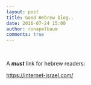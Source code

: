 ```yaml
---
layout: post
title: Good Hebrew blog..
date: 2016-07-24 15:00
author: ronapelbaum
comments: true
---
```

&nbsp;

A <strong><em>must</em></strong> link for hebrew readers:

<a href="https://internet-israel.com/">https://internet-israel.com/</a>
